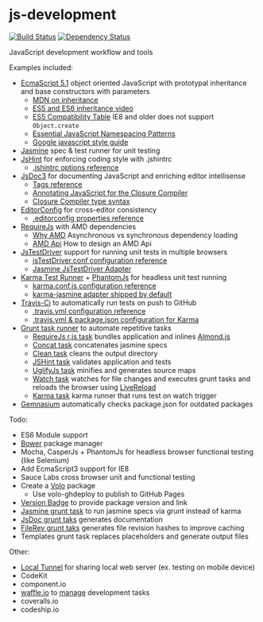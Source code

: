 js-development
==============

[![Build Status](https://travis-ci.org/bettiolo/js-development.png?branch=master)](https://travis-ci.org/bettiolo/js-development)
[![Dependency Status](https://gemnasium.com/bettiolo/js-development.png)](https://gemnasium.com/bettiolo/js-development)

JavaScript development workflow and tools

Examples included:
  - [EcmaScript 5.1](http://www.ecma-international.org/ecma-262/5.1/) object oriented JavaScript with prototypal inheritance and base constructors with parameters
    - [MDN on inheritance](https://developer.mozilla.org/en-US/docs/Web/JavaScript/Introduction_to_Object-Oriented_JavaScript#Inheritance)
    - [ES5 and ES6 inheritance video](http://www.youtube.com/watch?v=NyClWddeO_A)
    - [ES5 Compatibility Table](http://kangax.github.io/es5-compat-table/) IE8 and older does not support `Object.create`
    - [Essential JavaScript Namespacing Patterns](http://addyosmani.com/blog/essential-js-namespacing/)
    - [Google javascript style guide](http://google-styleguide.googlecode.com/svn/trunk/javascriptguide.xml)
  - [Jasmine](http://pivotal.github.io/jasmine/) spec & test runner for unit testing
  - [JsHint](http://www.jshint.com) for enforcing coding style with .jshintrc
    - [.jshintrc options reference](http://www.jshint.com/docs/options/)
  - [JsDoc3](http://usejsdoc.org) for documenting JavaScript and enriching editor intellisense
    - [Tags reference](http://usejsdoc.org/index.html#JSDoc3_Tag_Dictionary)
    - [Annotating JavaScript for the Closure Compiler](https://developers.google.com/closure/compiler/docs/js-for-compiler)
    - [Closure Compiler type syntax](https://developers.google.com/closure/compiler/docs/js-for-compiler#types)
  - [EditorConfig](http://editorconfig.org) for cross-editor consistency
    - [.editorconfig properties reference](https://github.com/editorconfig/editorconfig/wiki/EditorConfig-Properties)
  - [RequireJs](http://requirejs.org) with AMD dependencies
    - [Why AMD](http://requirejs.org/docs/whyamd.html) Asynchronous vs synchronous dependency loading
    - [AMD Api](https://github.com/amdjs/amdjs-api/wiki/AMD) How to design an AMD Api
  - [JsTestDriver](https://code.google.com/p/js-test-driver/) support for running unit tests in multiple browsers
    - [jsTestDriver.conf configuration reference](https://code.google.com/p/js-test-driver/wiki/ConfigurationFile)
    - [Jasmine JsTestDriver Adapter](https://github.com/ibolmo/jasmine-jstd-adapter)
  - [Karma Test Runner](http://karma-runner.github.io/) + [PhantomJs](http://phantomjs.org/) for headless unit test running
    - [karma.conf.js configuration reference](http://karma-runner.github.io/0.10/config/configuration-file.html)
    - [karma-jasmine adapter shipped by default](https://github.com/karma-runner/karma-jasmine)
  - [Travis-Ci](https://travis-ci.org) to automatically run tests on push to GitHub
    - [.travis.yml configuration reference](http://about.travis-ci.org/docs/user/build-configuration/)
    - [.travis.yml & package.json configuration for Karma](http://karma-runner.github.io/0.10/plus/travis.html)
  - [Grunt task runner](http://gruntjs.com/) to automate repetitive tasks
    - [RequireJs r.js task](https://github.com/jrburke/r.js) bundles application and inlines [Almond.js](https://github.com/jrburke/almond)
    - [Concat task](https://github.com/gruntjs/grunt-contrib-concat) concatenates jasmine specs
    - [Clean task](https://github.com/gruntjs/grunt-contrib-clean) cleans the output directory
    - [JSHint task](https://github.com/gruntjs/grunt-contrib-jshint) validates application and tests
    - [UglifyJs task](https://github.com/gruntjs/grunt-contrib-uglify) minifies and generates source maps
    - [Watch task](https://github.com/gruntjs/grunt-contrib-watch) watches for file changes and executes grunt tasks and reloads the browser using [LiveReload](https://chrome.google.com/webstore/detail/livereload/jnihajbhpnppcggbcgedagnkighmdlei)
    - [Karma task](https://github.com/karma-runner/grunt-karma) karma runner that runs test on watch trigger
  - [Gemnasium](https://gemnasium.com) automatically checks package.json for outdated packages

Todo:
  - ES6 Module support
  - [Bower](https://github.com/bower/bower) package manager
  - Mocha, CasperJs + PhantomJs for headless browser functional testing (like Selenium)
  - Add EcmaScript3 support for IE8
  - Sauce Labs cross browser unit and functional testing
  - Create a [Volo](http://volojs.org/) package
    - Use volo-ghdeploy to publish to GitHub Pages
  - [Version Badge](http://badge.fury.io/) to provide package version and link
  - [Jasmine grunt task](grunt-contrib-jasmine) to run jasmine specs via grunt instead of karma
  - [JsDoc grunt taks](https://github.com/krampstudio/grunt-jsdoc-plugin) generates documentation
  - [FileRev grunt taks](https://github.com/yeoman/grunt-filerev) generates file revision hashes to improve caching
  - Templates grunt task replaces placeholders and generate output files
  
Other:
  - [Local Tunnel](http://progrium.com/localtunnel) for sharing local web server (ex. testing on mobile device)
  - CodeKit
  - component.io
  - [waffle.io](https://waffle.io) to [manage](https://waffle.io/bettiolo/js-development) development tasks
  - coveralls.io
  - codeship.io
